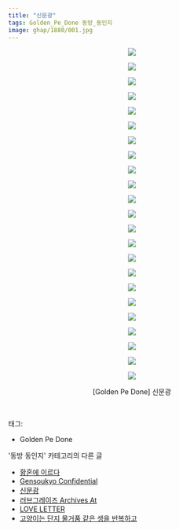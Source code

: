 ```yaml
---
title: "신문광"
tags: Golden_Pe_Done 동방_동인지
image: ghap/1880/001.jpg
---
```

<div class="article">
<p style="text-align: center; clear: none; float: none;"><img src="{{ site.nasurl }}/ghap/1880/001.jpg"/></p>
<p style="text-align: center; clear: none; float: none;"><img src="{{ site.nasurl }}/ghap/1880/002.jpg"/></p>
<p style="text-align: center; clear: none; float: none;"><img src="{{ site.nasurl }}/ghap/1880/003.jpg"/></p>
<p style="text-align: center; clear: none; float: none;"><img src="{{ site.nasurl }}/ghap/1880/004.jpg"/></p>
<p style="text-align: center; clear: none; float: none;"><img src="{{ site.nasurl }}/ghap/1880/005.jpg"/></p>
<p style="text-align: center; clear: none; float: none;"><img src="{{ site.nasurl }}/ghap/1880/006.jpg"/></p>
<p style="text-align: center; clear: none; float: none;"><img src="{{ site.nasurl }}/ghap/1880/007.jpg"/></p>
<p style="text-align: center; clear: none; float: none;"><img src="{{ site.nasurl }}/ghap/1880/008.jpg"/></p>
<p style="text-align: center; clear: none; float: none;"><img src="{{ site.nasurl }}/ghap/1880/009.jpg"/></p>
<p style="text-align: center; clear: none; float: none;"><img src="{{ site.nasurl }}/ghap/1880/010.jpg"/></p>
<p style="text-align: center; clear: none; float: none;"><img src="{{ site.nasurl }}/ghap/1880/011.jpg"/></p>
<p style="text-align: center; clear: none; float: none;"><img src="{{ site.nasurl }}/ghap/1880/012.jpg"/></p>
<p style="text-align: center; clear: none; float: none;"><img src="{{ site.nasurl }}/ghap/1880/013.jpg"/></p>
<p style="text-align: center; clear: none; float: none;"><img src="{{ site.nasurl }}/ghap/1880/014.jpg"/></p>
<p style="text-align: center; clear: none; float: none;"><img src="{{ site.nasurl }}/ghap/1880/015.jpg"/></p>
<p style="text-align: center; clear: none; float: none;"><img src="{{ site.nasurl }}/ghap/1880/016.jpg"/></p>
<p style="text-align: center; clear: none; float: none;"><img src="{{ site.nasurl }}/ghap/1880/017.jpg"/></p>
<p style="text-align: center; clear: none; float: none;"><img src="{{ site.nasurl }}/ghap/1880/018.jpg"/></p>
<p style="text-align: center; clear: none; float: none;"><img src="{{ site.nasurl }}/ghap/1880/019.jpg"/></p>
<p style="text-align: center; clear: none; float: none;"><img src="{{ site.nasurl }}/ghap/1880/020.jpg"/></p>
<p style="text-align: center; clear: none; float: none;"><img src="{{ site.nasurl }}/ghap/1880/021.jpg"/></p>
<p style="text-align: center; clear: none; float: none;"><img src="{{ site.nasurl }}/ghap/1880/022.jpg"/></p>
<p style="text-align: center; clear: none; float: none;"><img src="{{ site.nasurl }}/ghap/1880/023.jpg"/></p>
<p style="text-align: center; clear: none; float: none;">[Golden Pe Done] 신문광</p>
<p><br/></p>
</div><div class="tagTrail">
<p>태그: </p>
<ul>
<li>Golden Pe Done</li>
</ul>
</div><div class="another">
<p>'동방 동인지' 카테고리의 다른 글</p>
<ul>
<li><a href="/2016-08-28-ghap_1883">황혼에 이르다</a></li>
<li><a href="/2016-08-28-ghap_1882">Gensoukyo Confidential</a></li>
<li><a href="/2016-08-28-ghap_1880">신문광</a></li>
<li><a href="/2016-08-28-ghap_1879">러브그레이즈 Archives At</a></li>
<li><a href="/2016-08-28-ghap_1878">LOVE LETTER</a></li>
<li><a href="/2016-08-27-ghap_1877">고양이는 단지 물거품 같은 생을 반복하고</a></li>
</ul>
</div><div class="cb_module cb_fluid">
<div class="cb_wrt cb_profile">
</div><!-- commentList close -->
</div>